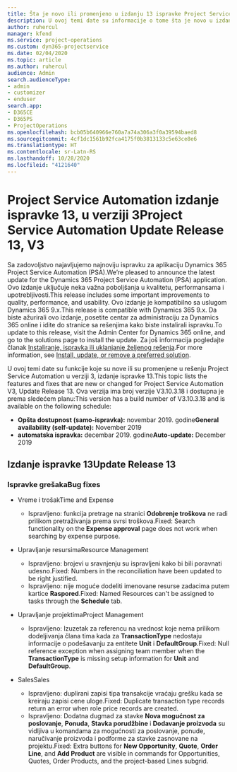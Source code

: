 ```yaml
---
title: Šta je novo ili promenjeno u izdanju 13 ispravke Project Service Automation verzije 3
description: U ovoj temi date su informacije o tome šta je novo u izdanju ispravke 13 za Project Service Automation u verziji 3.
author: ruhercul
manager: kfend
ms.service: project-operations
ms.custom: dyn365-projectservice
ms.date: 02/04/2020
ms.topic: article
ms.author: ruhercul
audience: Admin
search.audienceType:
- admin
- customizer
- enduser
search.app:
- D365CE
- D365PS
- ProjectOperations
ms.openlocfilehash: bcb05b640966e760a7a74a306a3f0a39594baed8
ms.sourcegitcommit: 4cf1dc1561b92fca4175f0b3813133c5e63ce8e6
ms.translationtype: HT
ms.contentlocale: sr-Latn-RS
ms.lasthandoff: 10/28/2020
ms.locfileid: "4121640"
---
```

# <a name="project-service-automation-update-release-13-v3"></a><span data-ttu-id="a7989-103">Project Service Automation izdanje ispravke 13, u verziji 3</span><span class="sxs-lookup"><span data-stu-id="a7989-103">Project Service Automation Update Release 13, V3</span></span>
<span data-ttu-id="a7989-104">Sa zadovoljstvo najavljujemo najnoviju ispravku za aplikaciju Dynamics 365 Project Service Automation (PSA).</span><span class="sxs-lookup"><span data-stu-id="a7989-104">We’re pleased to announce the latest update for the Dynamics 365 Project Service Automation (PSA) application.</span></span> <span data-ttu-id="a7989-105">Ovo izdanje uključuje neka važna poboljšanja u kvalitetu, performansama i upotrebljivosti.</span><span class="sxs-lookup"><span data-stu-id="a7989-105">This release includes some important improvements to quality, performance, and usability.</span></span> <span data-ttu-id="a7989-106">Ovo izdanje je kompatibilno sa uslugom Dynamics 365 9.x.</span><span class="sxs-lookup"><span data-stu-id="a7989-106">This release is compatible with Dynamics 365 9.x.</span></span> <span data-ttu-id="a7989-107">Da biste ažurirali ovo izdanje, posetite centar za administraciju za Dynamics 365 online i idite do stranice sa rešenjima kako biste instalirali ispravku.</span><span class="sxs-lookup"><span data-stu-id="a7989-107">To update to this release, visit the Admin Center for Dynamics 365 online, and go to the solutions page to install the update.</span></span> <span data-ttu-id="a7989-108">Za još informacija pogledajte članak [Instaliranje, ispravka ili uklanjanje željenog rešenja](https://docs.microsoft.com/power-platform/admin/install-remove-preferred-solution).</span><span class="sxs-lookup"><span data-stu-id="a7989-108">For more information, see [Install, update, or remove a preferred solution](https://docs.microsoft.com/power-platform/admin/install-remove-preferred-solution).</span></span>

<span data-ttu-id="a7989-109">U ovoj temi date su funkcije koje su nove ili su promenjene u rešenju Project Service Automation u verziji 3, izdanje ispravke 13.</span><span class="sxs-lookup"><span data-stu-id="a7989-109">This topic lists the features and fixes that are new or changed for Project Service Automation V3, Update Release 13.</span></span> <span data-ttu-id="a7989-110">Ova verzija ima broj verzije V3.10.3.18 i dostupna je prema sledećem planu:</span><span class="sxs-lookup"><span data-stu-id="a7989-110">This version has a build number of V3.10.3.18 and is available on the following schedule:</span></span>

- <span data-ttu-id="a7989-111">**Opšta dostupnost (samo-ispravka):** novembar 2019. godine</span><span class="sxs-lookup"><span data-stu-id="a7989-111">**General availability (self-update):** November 2019</span></span>
- <span data-ttu-id="a7989-112">**automatska ispravka:** decembar 2019. godine</span><span class="sxs-lookup"><span data-stu-id="a7989-112">**Auto-update:** December 2019</span></span>


## <a name="update-release-13"></a><span data-ttu-id="a7989-113">Izdanje ispravke 13</span><span class="sxs-lookup"><span data-stu-id="a7989-113">Update Release 13</span></span> 

### <a name="bug-fixes"></a><span data-ttu-id="a7989-114">Ispravke grešaka</span><span class="sxs-lookup"><span data-stu-id="a7989-114">Bug fixes</span></span>

- <span data-ttu-id="a7989-115">Vreme i trošak</span><span class="sxs-lookup"><span data-stu-id="a7989-115">Time and Expense</span></span>

     - <span data-ttu-id="a7989-116">Ispravljeno: funkcija pretrage na stranici **Odobrenje troškova** ne radi prilikom pretraživanja prema svrsi troškova.</span><span class="sxs-lookup"><span data-stu-id="a7989-116">Fixed: Search functionality on the **Expense approval** page does not work when searching by expense purpose.</span></span>

- <span data-ttu-id="a7989-117">Upravljanje resursima</span><span class="sxs-lookup"><span data-stu-id="a7989-117">Resource Management</span></span>

     - <span data-ttu-id="a7989-118">Ispravljeno: brojevi u sravnjenju su ispravljeni kako bi bili poravnati udesno.</span><span class="sxs-lookup"><span data-stu-id="a7989-118">Fixed: Numbers in the reconciliation have been updated to be right justified.</span></span>
     - <span data-ttu-id="a7989-119">Ispravljeno: nije moguće dodeliti imenovane resurse zadacima putem kartice **Raspored**.</span><span class="sxs-lookup"><span data-stu-id="a7989-119">Fixed: Named Resources can't be assigned to tasks through the **Schedule** tab.</span></span>

- <span data-ttu-id="a7989-120">Upravljanje projektima</span><span class="sxs-lookup"><span data-stu-id="a7989-120">Project Management</span></span>

     - <span data-ttu-id="a7989-121">Ispravljeno: Izuzetak za referencu na vrednost koje nema prilikom dodeljivanja člana tima kada za **TransactionType** nedostaju informacije o podešavanju za entitete **Unit** i **DefaultGroup**.</span><span class="sxs-lookup"><span data-stu-id="a7989-121">Fixed: Null reference exception when assigning team member when the **TransactionType** is missing setup information for **Unit** and **DefaultGroup**.</span></span>

- <span data-ttu-id="a7989-122">Sales</span><span class="sxs-lookup"><span data-stu-id="a7989-122">Sales</span></span>

     - <span data-ttu-id="a7989-123">Ispravljeno: duplirani zapisi tipa transakcije vraćaju grešku kada se kreiraju zapisi cene uloge.</span><span class="sxs-lookup"><span data-stu-id="a7989-123">Fixed: Duplicate transaction type records return an error when role price records are created.</span></span>
     - <span data-ttu-id="a7989-124">Ispravljeno: Dodatna dugmad za stavke **Nova mogućnost za poslovanje**, **Ponuda**, **Stavka porudžbine** i **Dodavanje proizvoda** su vidljiva u komandama za mogućnosti za poslovanje, ponude, naručivanje proizvoda i podforme za stavke zasnovane na projektu.</span><span class="sxs-lookup"><span data-stu-id="a7989-124">Fixed: Extra buttons for **New Opportunity**, **Quote**, **Order Line**, and **Add Product** are visible in commands for Opportunities, Quotes, Order Products, and the project-based Lines subgrid.</span></span>


